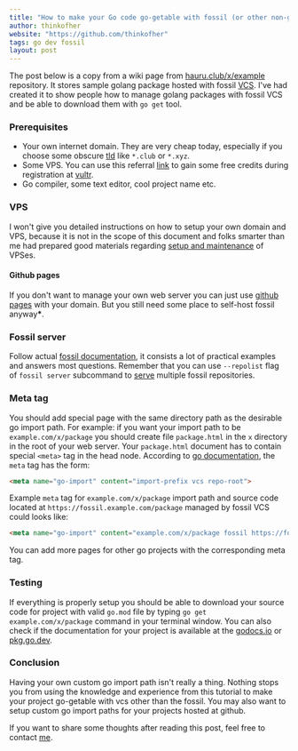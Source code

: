 ```yaml
---
title: "How to make your Go code go-getable with fossil (or other non-git vcs)?"
author: thinkofher
website: "https://github.com/thinkofher"
tags: go dev fossil
layout: post
---
```


The post below is a copy from a wiki page from [hauru.club/x/example](//code.hauru.club/example)
repository. It stores sample golang package hosted with fossil [VCS](//en.wikipedia.org/wiki/Version_control). I've
had created it to show people how to manage golang packages with fossil VCS and be able to
download them with `go get` tool.

### Prerequisites

* Your own internet domain. They are very cheap today, especially if you choose some obscure [tld](https://en.wikipedia.org/wiki/Top-level_domain) like `*.club` or `*.xyz`.
* Some VPS. You can use this referral [link](https://www.vultr.com/?ref=8942073-8H) to gain some free credits during registration at [vultr](https://vultr.com).
* Go compiler, some text editor, cool project name etc.

### VPS

I won't give you detailed instructions on how to setup your own domain and
VPS, because it is not in the scope of this document and folks smarter than
me had prepared good materials regarding [setup and maintenance](https://landchad.net/)
of VPSes.

#### Github pages

If you don't want to manage your own web server you can just use
[github pages](https://docs.github.com/en/pages/configuring-a-custom-domain-for-your-github-pages-site/managing-a-custom-domain-for-your-github-pages-site)
with your domain. But you still need some place to self-host fossil
anyway<strong>*</strong>.

### Fossil server

Follow actual [fossil documentation](https://fossil-scm.org/home/doc/trunk/www/server/debian/nginx.md),
it consists a lot of practical examples and answers most questions. Remember that
you can use `--repolist` flag of `fossil server` subcommand to
[serve](https://fossil-scm.org/home/doc/trunk/www/server/any/none.md) multiple fossil
repositories.

### Meta tag

You should add special page with the same directory path as the desirable go import
path. For example: if you want your import path to be `example.com/x/package` you
should create file `package.html` in the `x` directory in the root of your web server.
Your `package.html` document has to contain special `<meta>` tag in the head node.
According to [go documentation](https://pkg.go.dev/cmd/go#hdr-Remote_import_paths), the
`meta` tag has the form:

```html
<meta name="go-import" content="import-prefix vcs repo-root">
```
Example `meta` tag for `example.com/x/package` import path and source code located
at `https://fossil.example.com/package` managed by fossil VCS could looks like:

```html
<meta name="go-import" content="example.com/x/package fossil https://fossil.example.com/package">
```

You can add more pages for other go projects with the corresponding meta tag.

### Testing

If everything is properly setup you should be able to download your source code for
project with valid `go.mod` file by typing `go get example.com/x/package` command in
your terminal window. You can also check if the documentation for your project is
available at the [godocs.io](https://godocs.io) or [pkg.go.dev](https://pkg.go.dev).

### Conclusion

Having your own custom go import path isn't really a thing. Nothing stops you from
using the knowledge and experience from this tutorial to make your project go-getable
with vcs other than the fossil. You may also want to setup custom go import paths for
your projects hosted at github.

If you want to share some thoughts after reading this post, feel free to contact [me](/contact).


